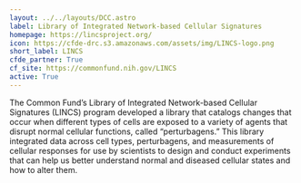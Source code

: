 ```yaml
---
layout: ../../layouts/DCC.astro
label: Library of Integrated Network-based Cellular Signatures
homepage: https://lincsproject.org/
icon: https://cfde-drc.s3.amazonaws.com/assets/img/LINCS-logo.png
short_label: LINCS
cfde_partner: True
cf_site: https://commonfund.nih.gov/LINCS
active: True
---
```

The Common Fund’s Library of Integrated Network-based Cellular Signatures (LINCS) program developed a library that catalogs changes that occur when different types of cells are exposed to a variety of agents that disrupt normal cellular functions, called “perturbagens.” This library integrated data across cell types, perturbagens, and measurements of cellular responses for use by scientists to design and conduct experiments that can help us better understand normal and diseased cellular states and how to alter them.